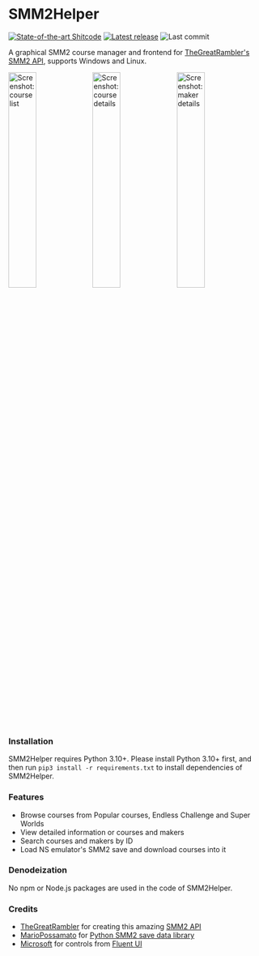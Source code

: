 # SMM2Helper

[![State-of-the-art Shitcode](https://img.shields.io/static/v1?label=State-of-the-art&message=Shitcode&color=7B5804)](https://github.com/trekhleb/state-of-the-art-shitcode)
[![Latest release](https://img.shields.io/github/v/release/YidaozhanYa/SMM2Helper)](https://github.com/YidaozhanYa/SMM2Helper/releases/latest)
![Last commit](https://img.shields.io/github/last-commit/YidaozhanYa/SMM2Helper)

A graphical SMM2 course manager and frontend
for [TheGreatRambler's SMM2 API](https://github.com/TheGreatRambler/MariOver), supports Windows and Linux.

<img src="https://imgsrc.baidu.com/super/pic/item/0bd162d9f2d3572cddcbbf19cf13632763d0c3ce.jpg" alt="Screenshot: course list" width="33%;" /><img src="https://imgsrc.baidu.com/super/pic/item/1ad5ad6eddc451dafce22f2ef3fd5266d11632da.jpg" alt="Screenshot: course details" width="33%;" /><img src="https://imgsrc.baidu.com/super/pic/item/7acb0a46f21fbe098150e0d12e600c338644aded.jpg" alt="Screenshot: maker details" width="33%;" />

### Installation

SMM2Helper requires Python 3.10+. Please install Python 3.10+ first, and then run `pip3 install -r requirements.txt` to install dependencies of  SMM2Helper.


### Features

- Browse courses from Popular courses, Endless Challenge and Super Worlds
- View detailed information or courses and makers
- Search courses and makers by ID
- Load NS emulator's SMM2 save and download courses into it

### Denodeization

No npm or Node.js packages are used in the code of SMM2Helper.

### Credits

- [TheGreatRambler](https://github.com/TheGreatRambler) for creating this
  amazing [SMM2 API](https://github.com/TheGreatRambler/MariOver)
- [MarioPossamato](https://github.com/MarioPossamato)
  for [Python SMM2 save data library](https://github.com/JiXiaomai/SMM2#who-gets-credit-for-this)
- [Microsoft](https://github.com/microsoft) for controls from [Fluent UI](https://github.com/microsoft/fluentui)
